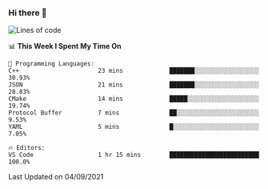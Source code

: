 ### Hi there 👋

<!--START_SECTION:waka-->
![Lines of code](https://img.shields.io/badge/From%20Hello%20World%20I%27ve%20Written-308190%20lines%20of%20code-blue)

📊 **This Week I Spent My Time On** 

```text
💬 Programming Languages: 
C++                      23 mins             ███████░░░░░░░░░░░░░░░░░░   30.93% 
JSON                     21 mins             ███████░░░░░░░░░░░░░░░░░░   28.83% 
CMake                    14 mins             █████░░░░░░░░░░░░░░░░░░░░   19.74% 
Protocol Buffer          7 mins              ██░░░░░░░░░░░░░░░░░░░░░░░   9.53% 
YAML                     5 mins              █░░░░░░░░░░░░░░░░░░░░░░░░   7.05%

🔥 Editors: 
VS Code                  1 hr 15 mins        █████████████████████████   100.0%

```


 Last Updated on 04/09/2021
<!--END_SECTION:waka-->